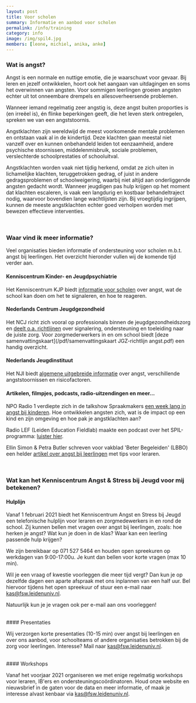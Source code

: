 ```yaml
---
layout: post
title: Voor scholen
summary: Informatie en aanbod voor scholen
permalink: /info/training
category: info
image: /img/spil4.jpg
members: [leone, michiel, anika, anke]
---
```


### Wat is angst? 

Angst is een normale en nuttige emotie, die je waarschuwt voor gevaar. Bij leren en jezelf ontwikkelen, hoort ook het aangaan van uitdagingen en soms het overwinnen van angsten. Voor sommigen leerlingen groeien angsten echter uit tot onneembare drempels en allesoverheersende problemen. 

Wanneer iemand regelmatig zeer angstig is, deze angst buiten proporties is (en irreëel is), én flinke beperkingen geeft, die het leven sterk ontregelen, spreken we van een angststoornis. 

Angstklachten zijn wereldwijd de meest voorkomende mentale problemen en ontstaan vaak al in de kindertijd. Deze klachten gaan meestal niet vanzelf over en kunnen onbehandeld leiden tot eenzaamheid, andere psychische stoornissen, middelenmisbruik, sociale problemen, verslechterde schoolprestaties of schooluitval.

Angstklachten worden vaak niet tijdig herkend, omdat ze zich uiten in lichamelijke klachten, teruggetrokken gedrag, of juist in andere gedragsproblemen of schoolweigering, waarbij niet altijd aan onderliggende angsten gedacht wordt. Wanneer jeugdigen pas hulp krijgen op het moment dat klachten escaleren, is vaak een langdurig en kostbaar behandeltraject nodig, waarvoor bovendien lange wachtlijsten zijn. Bij vroegtijdig ingrijpen, kunnen de meeste angstklachten echter goed verholpen worden met bewezen effectieve interventies. 

<br>

### Waar vind ik meer informatie?

Veel organisaties bieden informatie of ondersteuning voor scholen m.b.t. angst bij leerlingen. Het overzicht hieronder vullen wij de komende tijd verder aan. 

#### Kenniscentrum Kinder- en Jeugdpsychiatrie
Het Kenniscentrum KJP biedt [informatie voor scholen](https://www.kenniscentrum-kjp.nl/scholen/angst/) over angst, wat de school kan doen om het te signaleren, en hoe te reageren. 

#### Nederlands Centrum Jeugdgezondheid
Het NCJ richt zich vooral op professionals binnen de jeugdgezondheidszorg en [deelt o.a. richtlijnen](https://www.ncj.nl/richtlijnen/alle-richtlijnen/richtlijn/angst) over signalering, ondersteuning en toeleiding naar de juiste zorg. Voor zorgmederwerkers in en om school biedt [deze samenvattingskaart](/pdf/samenvattingskaart JGZ-richtlijn angst.pdf) een handig overzicht. 

#### Nederlands Jeugdinstituut
Het NJI biedt [algemene uitgebreide informatie](https://www.nji.nl/nl/Kennis/Dossier/Angst) over angst, verschillende angststoornissen en risicofactoren. 

#### Artikelen, filmpjes, podcasts, radio-uitzendingen en meer... 
NPO Radio 1 verdiepte zich in de talkshow Spraakmakers [een week lang in angst bij kinderen](https://www.nporadio1.nl/spraakmakers/onderwerpen/71875-2021-02-05-verhalen-van-spraakmakers-angst-bij-kinderen-deel-5). Hoe ontwikkelen angsten zich, wat is de impact op een kind en zijn omgeving en hoe pak je angstklachten aan?
<br>

Radio LEF (Leiden Education Fieldlab) maakte een podcast over het SPIL-programma: [luister hier](https://open.spotify.com/episode/1woeQZApsmgxbpQtfEQPGZ?si=iIYTHGOHTlGYJw-TEfYx5w).
<br>

Ellin Simon & Petra Butler schreven voor vakblad 'Beter Begeleiden' (LBBO) een helder [artikel over angst bij leerlingen](/pdf/Simon_2021_LBBO.pdf) met tips voor leraren. 

<br>

### Wat kan het Kenniscentrum Angst & Stress bij Jeugd voor mij betekenen?  

#### Hulplijn

Vanaf 1 februari 2021 biedt het Kenniscentrum Angst en Stress bij Jeugd een telefonische hulplijn voor leraren en zorgmedewerkers in en rond de school. Zij kunnen bellen met vragen over angst bij leerlingen, zoals: hoe herken je angst? Wat kun je doen in de klas? Waar kan een leerling passende hulp krijgen?

We zijn bereikbaar op 071 527 5464 en houden open spreekuren op werkdagen van 9:00-17:00u. Je kunt dan bellen voor korte vragen (max 10 min).

Wil je een vraag of kwestie voorleggen die meer tijd vergt? Dan kun je op dezelfde dagen een aparte afspraak met ons inplannen van een half uur. Bel hiervoor tijdens het open spreekuur of stuur een e-mail naar kas@fsw.leidenuniv.nl.

Natuurlijk kun je je vragen ook per e-mail aan ons voorleggen!

<br>
#### Presentaties

Wij verzorgen korte presentaties (10-15 min) over angst bij leerlingen en over ons aanbod, voor schoolteams of andere organisaties betrokken bij de zorg voor leerlingen. Interesse? Mail naar kas@fsw.leidenuniv.nl. 

<br>
#### Workshops

Vanaf het voorjaar 2021 organiseren we met enige regelmatig workshops voor leraren, IB'ers en ondersteuningscoördinatoren. Houd onze website en nieuwsbrief in de gaten voor de data en meer informatie, of maak je interesse alvast kenbaar via kas@fsw.leidenuniv.nl. 


